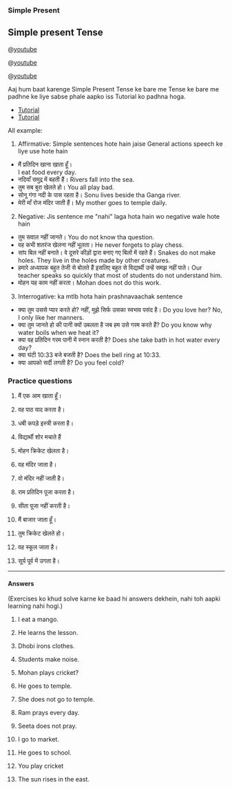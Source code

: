 ### Simple Present

				
## Simple present Tense

 @[youtube](SXJXaHaWS9U)

 @[youtube](3fEnNbKD3bY) 

 @[youtube](QUGETmMFuGQ)



Aaj hum baat karenge Simple Present Tense ke bare me 
Tense ke bare me padhne ke liye sabse phale aapko iss Tutorial ko padhna hoga.

* [Tutorial](https://howhindi.com/simple-present-tense-hindi-to-english-translation/)
* [Tutorial](https://www.successcds.net/learn-english/simple-present-tense-definition-rules-examples-exercises.html)


All example:

1) Affirmative: Simple sentences hote hain jaise General actions speech ke liye use hote hain

* मैं प्रतिदिन खाना खाता हूँ।				
I eat food every day.			
* नदियाँ समुद्र में बहती हैं।
Rivers fall into the sea.
* तुम सब बुरा खेलते हो।
You all play bad.
*  सोनू गंगा नदी के पास रहता है।
Sonu lives beside tha Ganga river.
* मेरी माँ रोज मंदिर जाती हैं।
My mother goes to temple daily.

2) Negative: Jis sentence me "nahi" laga hota hain wo negative wale hote hain

* तुम सवाल नहीं जानते।
You do not know tha question.
* वह कभी शतरंज खेलना नहीं भूलता।
He never forgets to play chess.
* सांप बिल नहीं बनाते। वे दूसरे कीड़ों द्वारा बनाए गए बिलों में रहते हैं।
Snakes do not make holes. They live in the holes made by other creatures.
* हमारे अध्यापक बहुत तेजी से बोलते हैं इसलिए बहुत से विद्यार्थी उन्हें समझ नहीं पाते।
Our teacher speaks so quickly that most of students do not understand him.
* मोहन यह काम नहीं करता।
Mohan does not do this work.

3) Interrogative: ka mtlb hota hain prashnavaachak sentence

* क्या तुम उससे प्यार करते हो? नहीं, मुझे सिर्फ उसका स्वभाव पसंद है।
Do you love her? No, I only like her manners.
* क्या तुम जानते हो की पानी क्यों उबलता है जब हम उसे गरम करते हैं?
Do you know why water boils when we heat it?
* क्या वह प्रतिदिन गरम पानी में स्नान करती है?
Does she take bath in hot water every day?
* क्या घंटी 10:33 बजे बजती है?
Does the bell ring at 10:33.
* क्या आपको सर्दी लगती है?
Do you feel cold?

### Practice questions

1) मैं एक आम खाता हूँ।

2) वह पाठ याद करता है।

3) धबी कपड़े इस्त्री करता है। 
 
4) विद्यार्थी शोर मचाते हैं
 
5) मोहन  क्रिकेट खेलता है। 

6) वह मंदिर जाता है।	

7) वो मंदिर नहीं जाती है।

8) राम प्रतिदिन पूजा करता है।

9) सीता  पूजा नहीं करती है।

10) मैं बाजार जाता हूँ।

11) तुम क्रिकेट खेलते हो।

12) वह स्कूल जाता है।

13) सूर्य पूर्व में उगता है।

---

#### Answers
(Exercises ko khud solve karne ke baad hi answers dekhein, nahi toh aapki learning nahi hogi.)

1) I eat a mango. 

2) He learns the lesson.
 
3) Dhobi irons clothes.

4) Students make noise.

5) Mohan plays cricket?
	
6) He goes to temple.

7) She does not go to temple.

8) Ram prays every day.

9) Seeta does not pray.

10) I go to market.

11) He goes to school.

12) You play cricket

13) The sun rises in the east.

